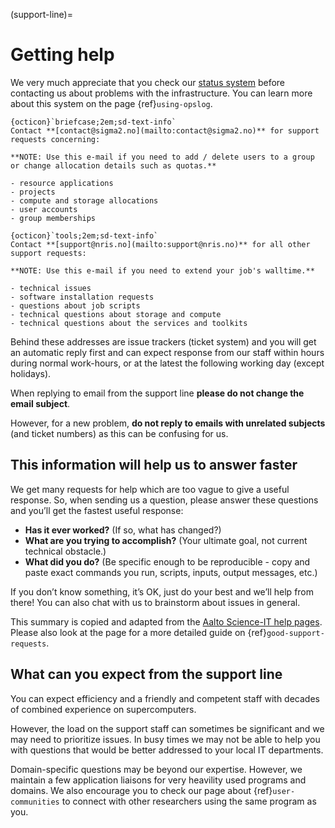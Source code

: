 (support-line)=

# Getting help

We very much appreciate that you check our [status system](https://opslog.sigma2.no) before contacting us about problems with the infrastructure. You can learn more about this system on the page {ref}`using-opslog`.

```{admonition} Administrative support
{octicon}`briefcase;2em;sd-text-info`
Contact **[contact@sigma2.no](mailto:contact@sigma2.no)** for support requests concerning:

**NOTE: Use this e-mail if you need to add / delete users to a group or change allocation details such as quotas.**

- resource applications
- projects
- compute and storage allocations
- user accounts
- group memberships
```

```{admonition} Technical support
{octicon}`tools;2em;sd-text-info`
Contact **[support@nris.no](mailto:support@nris.no)** for all other support requests:

**NOTE: Use this e-mail if you need to extend your job's walltime.**

- technical issues
- software installation requests
- questions about job scripts
- technical questions about storage and compute
- technical questions about the services and toolkits
```

Behind these addresses are issue trackers (ticket system) and you will get an
automatic reply first and can expect response from our staff within hours
during normal work-hours, or at the latest the following working day (except
holidays).

When replying to email from the support line **please do not change the email subject**.

However, for a new problem, **do not reply to emails with unrelated subjects** (and
ticket numbers) as this can be confusing for us.


## This information will help us to answer faster

We get many requests for help which are too vague to give a useful response.
So, when sending us a question, please answer these questions and you’ll get
the fastest useful response:

- **Has it ever worked?** (If so, what has changed?)
- **What are you trying to accomplish?** (Your ultimate goal, not current technical obstacle.)
- **What did you do?** (Be specific enough to be reproducible - copy and paste exact commands you run, scripts, inputs, output messages, etc.)

If you don’t know something, it’s OK, just do your best and we’ll help from
there! You can also chat with us to brainstorm about issues in general.

This summary is copied and adapted from the [Aalto Science-IT help
pages](https://scicomp.aalto.fi/triton/help/#give-enough-information).  Please
also look at the page for a more detailed guide on
{ref}`good-support-requests`.


## What can you expect from the support line

You can expect efficiency and a friendly and competent staff with decades
of combined experience on supercomputers.

However, the load on the support staff can sometimes be significant and we may
need to prioritize issues.  In busy times we may not be able to help you with
questions that would be better addressed to your local IT departments.

Domain-specific questions may be beyond our expertise. However, we maintain a
few application liaisons for very heavility used programs and domains. We also
encourage you to check our page about {ref}`user-communities` to connect with
other researchers using the same program as you.
